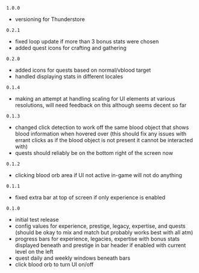 `1.0.0`
- versioning for Thunderstore

`0.2.1`
- fixed loop update if more than 3 bonus stats were chosen
- added quest icons for crafting and gathering

`0.2.0`
- added icons for quests based on normal/vblood target
- handled displaying stats in different locales

`0.1.4`
- making an attempt at handling scaling for UI elements at various resolutions, will need feedback on this although seems decent so far

`0.1.3`
- changed click detection to work off the same blood object that shows blood information when hovered over (this should fix any issues with errant clicks as if the blood object is not present it cannot be interacted with)
- quests should reliably be on the bottom right of the screen now

`0.1.2`
- clicking blood orb area if UI not active in-game will not do anything

`0.1.1`
- fixed extra bar at top of screen if only experience is enabled

`0.1.0`
- initial test release
- config values for experience, prestige, legacy, expertise, and quests (should be okay to mix and match but probably works best with all atm)
- progress bars for experience, legacies, expertise with bonus stats displayed beneath and prestige in bar header if enabled with current level on the left
- quest daily and weekly windows beneath bars
- click blood orb to turn UI on/off
